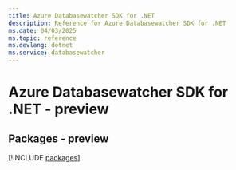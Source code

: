```yaml
---
title: Azure Databasewatcher SDK for .NET
description: Reference for Azure Databasewatcher SDK for .NET
ms.date: 04/03/2025
ms.topic: reference
ms.devlang: dotnet
ms.service: databasewatcher
---
```

# Azure Databasewatcher SDK for .NET - preview
## Packages - preview
[!INCLUDE [packages](databasewatcher-index.md)]